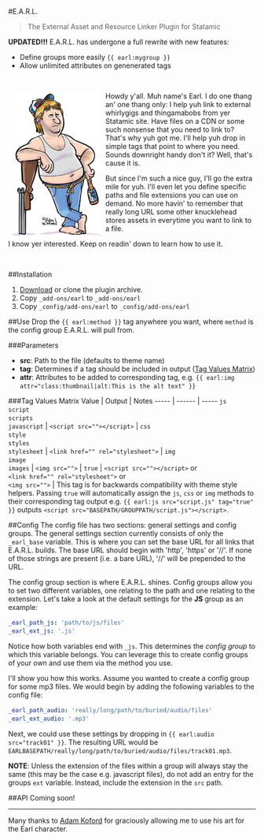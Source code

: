 #E.A.R.L. 
> The External Asset and Resource Linker Plugin for Statamic

__UPDATED!!!__ E.A.R.L. has undergone a full rewrite with new features:

- Define groups more easily `{{ earl:mygroup }}` 
- Allow unlimited attributes on genenerated tags

<div class="clearfix">&nbsp;</div>

<img src="./earl.jpg" alt="Earl" height="300px" align="left" style="float:left;">Howdy y'all. Muh name's Earl. I do one thang an' one thang only: I help yuh link to external whirlygigs and thingamabobs from yer Statamic site. Have files on a CDN or some such nonsense that you need to link to? That's why yuh got me. I'll help yuh drop in simple tags that point to where you need. Sounds downright handy don't it? Well, that's cause it is.

But since I'm such a nice guy, I'll go the extra mile for yuh. I'll even let you define specific paths and file extensions you can use on demand. No more havin' to remember that really long URL some other knucklehead stores assets in everytime you want to link to a file. 

I know yer interested. Keep on readin' down to learn how to use it.

<div class="clearfix">&nbsp;</div>

##Installation
1. [Download](https://github.com/raygesualdo/statamic-earl/archive/master.zip) or clone the plugin archive.
2. Copy `_add-ons/earl` to `_add-ons/earl`
3. Copy `_config/add-ons/earl` to `_config/add-ons/earl`

##Use
Drop the `{{ earl:method }}` tag anywhere you want, where `method` is the config group E.A.R.L. will pull from.

###Parameters
 - __src__: Path to the file (defaults to theme name)
 - __tag__: Determines if a tag should be included in output ([Tag Values Matrix](#tagvaluesmatrix))
 - __attr__: Attributes to be added to corresponding tag, e.g. `{{ earl:img attr="class:thumbnail|alt:This is the alt text" }}`

###Tag Values Matrix 
<a id="tagvaluesmatrix"></a>
Value | Output | Notes
----- | ------ | -----
`js`<br>`script`<br>`scripts`<br>`javascript` | `<script src=""></script>` |
`css`<br>`style`<br>`styles`<br>`stylesheet` | `<link href="" rel="stylesheet">` |
`img`<br>`image`<br>`images` | `<img src="">` |
`true` | `<script src=""></script>` or<br>`<link href="" rel="stylesheet">` or <br>`<img src="">` | This tag is for backwards compatibility with theme style helpers. Passing `true` will automatically assign the `js`, `css` or `img` methods to their corresponding tag output e.g. `{{ earl:js src="script.js" tag="true" }}` outputs `<script src="BASEPATH/GROUPPATH/script.js"></script>`.

##Config
The config file has two sections: general settings and config groups. The general settings section currently consists of only the `_earl_base` variable. This is where you can set the base URL for all links that E.A.R.L. builds. The base URL should begin with 'http', 'https' or '//'. If none of those strings are present (i.e. a bare URL), '//' will be prepended to the URL.

The config group section is where E.A.R.L. shines. Config groups allow you to set two different variables, one relating to the path and one relating to the extension. Let's take a look at the default settings for the __JS__ group as an example:

```yaml
_earl_path_js: 'path/to/js/files'
_earl_ext_js: '.js'
```

Notice how both variables end with `_js`. This determines the _config group_ to which this variable belongs. You can leverage this to create config groups of your own and use them via the method you use.

I'll show you how this works. Assume you wanted to create a config group for some mp3 files. We would begin by adding the following variables to the config file:

```yaml
_earl_path_audio: 'really/long/path/to/buried/audio/files'
_earl_ext_audio: '.mp3'
```

Next, we could use these settings by dropping in `{{ earl:audio src="track01" }}`. The resulting URL would be `EARLBASEPATH/really/long/path/to/buried/audio/files/track01.mp3`.

__NOTE__: Unless the extension of the files within a group will always stay the same (this may be the case e.g. javascript files), do not add an entry for the groups `ext` variable. Instead, include the extension in the `src` path.

##API
Coming soon!

<hr>

Many thanks to [Adam Koford](http://www.adamkoford.com/) for graciously allowing me to use his art for the Earl character.
